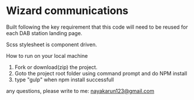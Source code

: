 Wizard communications
======
Built following the key requirement that this code will need to be reused for each DAB station landing page.

Scss stylesheet is component driven. 

How to run on your local machine
1. Fork or download(zip) the project.
2. Goto the project root folder using command prompt and do NPM install
3. type "gulp" when npm install successfull

any questions, please write to me: nayakarun123@gmail.com 

